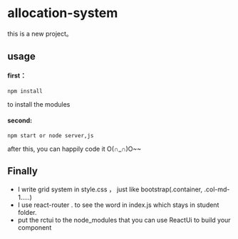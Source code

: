 # allocation-system
this is a new project。
## usage
#### first：
```
npm install
```
to install the modules
#### second: 
```
npm start or node server,js
```
after this, you can happily code it O(∩_∩)O~~

## Finally
* I write grid system in style.css ， just like bootstrap(.container, .col-md-1.....)
* I use react-router . to see the word in index.js which stays in student folder.
* put the rctui to the node_modules that you can use ReactUi to build your component
